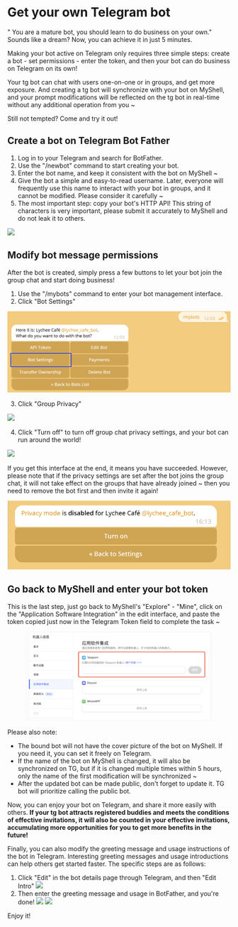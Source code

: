 # Get your own Telegram bot

" You are a mature bot, you should learn to do business on your own." Sounds like a dream? Now, you can achieve it in just 5 minutes.

Making your bot active on Telegram only requires three simple steps: create a bot - set permissions - enter the token, and then your bot can do business on Telegram on its own!

Your tg bot can chat with users one-on-one or in groups, and get more exposure. And creating a tg bot will synchronize with your bot on MyShell, and your prompt modifications will be reflected on the tg bot in real-time without any additional operation from you ~

Still not tempted? Come and try it out!

## Create a bot on Telegram Bot Father

1. Log in to your Telegram and search for BotFather.
2. Use the "/newbot" command to start creating your bot.
3. Enter the bot name, and keep it consistent with the bot on MyShell ~
4. Give the bot a simple and easy-to-read username. Later, everyone will frequently use this name to interact with your bot in groups, and it cannot be modified. Please consider it carefully ~
5. The most important step: copy your bot's HTTP API! This string of characters is very important, please submit it accurately to MyShell and do not leak it to others. &#x20;

![](<../.gitbook/assets/image (4) (1).png>)

## Modify bot message permissions

After the bot is created, simply press a few buttons to let your bot join the group chat and start doing business!

1. Use the "/mybots" command to enter your bot management interface.
2. Click "Bot Settings"

![](<../.gitbook/assets/image (1).png>)

3. Click "Group Privacy"

![](<../.gitbook/assets/image (3) (1).png>)

4. Click "Turn off" to turn off group chat privacy settings, and your bot can run around the world!

![](<../.gitbook/assets/image (2) (1).png>)

If you get this interface at the end, it means you have succeeded. However, please note that if the privacy settings are set after the bot joins the group chat, it will not take effect on the groups that have already joined ~ then you need to remove the bot first and then invite it again!

![](<../.gitbook/assets/image (1) (1) (1).png>)

## Go back to MyShell and enter your bot token

This is the last step, just go back to MyShell's "Explore" - "Mine", click on the "Application Software Integration" in the edit interface, and paste the token copied just now in the Telegram Token field to complete the task ~

<figure><img src="../.gitbook/assets/image (24).png" alt=""><figcaption></figcaption></figure>

Please also note:

* The bound bot will not have the cover picture of the bot on MyShell. If you need it, you can set it freely on Telegram.
* If the name of the bot on MyShell is changed, it will also be synchronized on TG, but if it is changed multiple times within 5 hours, only the name of the first modification will be synchronized ~
* After the updated bot can be made public, don't forget to update it. TG bot will prioritize calling the public bot.

Now, you can enjoy your bot on Telegram, and share it more easily with others. **If your tg bot attracts registered buddies and meets the conditions of effective invitations, it will also be counted in your effective invitations, accumulating more opportunities for you to get more benefits in the future!**

Finally, you can also modify the greeting message and usage instructions of the bot in Telegram. Interesting greeting messages and usage introductions can help others get started faster. The specific steps are as follows:

1. Click "Edit" in the bot details page through Telegram, and then "Edit Intro"
   ![](<../.gitbook/assets/image (2).png>)
2. Then enter the greeting message and usage in BotFather, and you're done!
   ![](<../.gitbook/assets/image (3) (2).png>)
   ![](<../.gitbook/assets/image (1) (2).png>)

Enjoy it!